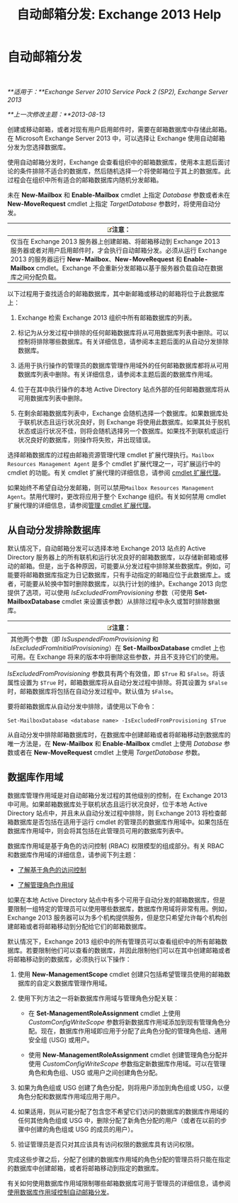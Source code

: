 ﻿---
title: '自动邮箱分发: Exchange 2013 Help'
TOCTitle: 自动邮箱分发
ms:assetid: f4db4636-948c-466b-839c-300c1a3a9544
ms:mtpsurl: https://technet.microsoft.com/zh-cn/library/Ff477621(v=EXCHG.150)
ms:contentKeyID: 59636433
ms.date: 01/11/2018
mtps_version: v=EXCHG.150
ms.translationtype: HT
---

# 自动邮箱分发

 

_**适用于：**Exchange Server 2010 Service Pack 2 (SP2), Exchange Server 2013_

_**上一次修改主题：**2013-08-13_

创建或移动邮箱，或者对现有用户启用邮件时，需要在邮箱数据库中存储此邮箱。在 Microsoft Exchange Server 2013 中，可以选择让 Exchange 使用自动邮箱分发为您选择数据库。

使用自动邮箱分发时，Exchange 会查看组织中的邮箱数据库，使用本主题后面讨论的条件排除不适合的数据库，然后随机选择一个将使邮箱位于其上的数据库。此过程会在组织中所有适合的邮箱数据库内随机分发邮箱。

未在 **New-Mailbox** 和 **Enable-Mailbox** cmdlet 上指定 *Database* 参数或者未在 **New-MoveRequest** cmdlet 上指定 *TargetDatabase* 参数时，将使用自动分发。

<table>
<thead>
<tr class="header">
<th><img src="images/Bb124558.note(EXCHG.150).gif" title="注意" alt="注意" />注意：</th>
</tr>
</thead>
<tbody>
<tr class="odd">
<td>仅当在 Exchange 2013 服务器上创建邮箱、将邮箱移动到 Exchange 2013 服务器或者对用户启用邮件时，才会执行自动邮箱分发。必须从运行 Exchange 2013 的服务器运行 <strong>New-Mailbox</strong>、<strong>New-MoveRequest</strong> 和 <strong>Enable-Mailbox</strong> cmdlet。Exchange 不会重新分发邮箱以基于服务器负载自动在数据库之间分配负载。</td>
</tr>
</tbody>
</table>


以下过程用于查找适合的邮箱数据库，其中新邮箱或移动的邮箱将位于此数据库上：

1.  Exchange 检索 Exchange 2013 组织中所有邮箱数据库的列表。

2.  标记为从分发过程中排除的任何邮箱数据库将从可用数据库列表中删除。可以控制将排除哪些数据库。有关详细信息，请参阅本主题后面的从自动分发排除数据库。

3.  适用于执行操作的管理员的数据库管理作用域外的任何邮箱数据库都将从可用数据库列表中删除。有关详细信息，请参阅本主题后面的数据库作用域。

4.  位于在其中执行操作的本地 Active Directory 站点外部的任何邮箱数据库将从可用数据库列表中删除。

5.  在剩余邮箱数据库列表中，Exchange 会随机选择一个数据库。如果数据库处于联机状态且运行状况良好，则 Exchange 将使用此数据库。如果其处于脱机状态或运行状况不佳，则将会随机选择另一个数据库。如果找不到联机或运行状况良好的数据库，则操作将失败，并出现错误。

选择邮箱数据库的过程由邮箱资源管理代理 cmdlet 扩展代理执行。`Mailbox Resources Management Agent` 是多个 cmdlet 扩展代理之一，可扩展运行中的 cmdlet 的功能。有关 cmdlet 扩展代理的详细信息，请参阅 [cmdlet 扩展代理](cmdlet-extension-agents-exchange-2013-help.md)。

如果始终不希望自动分发邮箱，则可以禁用`Mailbox Resources Management Agent`。禁用代理时，更改将应用于整个 Exchange 组织。有关如何禁用 cmdlet 扩展代理的详细信息，请参阅[管理 cmdlet 扩展代理](manage-cmdlet-extension-agents-exchange-2013-help.md)。

## 从自动分发排除数据库

默认情况下，自动邮箱分发可以选择本地 Exchange 2013 站点的 Active Directory 服务器上的所有联机和运行状况良好的邮箱数据库，以存储新邮箱或移动的邮箱。但是，出于各种原因，可能要从分发过程中排除某些数据库。例如，可能要将邮箱数据库指定为日记数据库，只有手动指定的邮箱应位于此数据库上。或者，可能要从轮换中暂时删除数据库，以执行计划的维护。Exchange 2013 向您提供了选项，可以使用 *IsExcludedFromProvisioning* 参数（可使用 **Set-MailboxDatabase** cmdlet 来设置该参数）从排除过程中永久或暂时排除数据库。

<table>
<thead>
<tr class="header">
<th><img src="images/Bb124558.note(EXCHG.150).gif" title="注意" alt="注意" />注意：</th>
</tr>
</thead>
<tbody>
<tr class="odd">
<td>其他两个参数（即 <em>IsSuspendedFromProvisioning</em> 和 <em>IsExcludedFromInitialProvisioning</em>）在 <strong>Set-MailboxDatabase</strong> cmdlet 上也可用。在 Exchange 将来的版本中将删除这些参数，并且不支持它们的使用。</td>
</tr>
</tbody>
</table>


*IsExcludedFromProvisioning* 参数具有两个有效值，即 `$True` 和 `$False`。将该属性设置为 `$True` 时，邮箱数据库将从自动分发过程中排除。将其设置为 `$False` 时，邮箱数据库将包括在自动分发过程中。默认值为 `$False`。

要将邮箱数据库从自动分发中排除，请使用以下命令：

    Set-MailboxDatabase <database name> -IsExcludedFromProvisioning $True

从自动分发中排除邮箱数据库时，在数据库中创建邮箱或者将邮箱移动到数据库的唯一方法是，在 **New-Mailbox** 和 **Enable-Mailbox** cmdlet 上使用 *Database* 参数或者在 **New-MoveRequest** cmdlet 上使用 *TargetDatabase* 参数。

## 数据库作用域

数据库管理作用域是对自动邮箱分发过程的其他级别的控制，在 Exchange 2013 中可用。如果邮箱数据库处于联机状态且运行状况良好，位于本地 Active Directory 站点中，并且未从自动分发过程中排除，则 Exchange 2013 将检查邮箱数据库是否包括在适用于运行 cmdlet 的管理员的数据库作用域中。如果包括在数据库作用域中，则会将其包括在此管理员可用的数据库列表中。

数据库作用域是基于角色的访问控制 (RBAC) 权限模型的组成部分。有关 RBAC 和数据库作用域的详细信息，请参阅下列主题：

  - [了解基于角色的访问控制](understanding-role-based-access-control-exchange-2013-help.md)

  - [了解管理角色作用域](understanding-management-role-scopes-exchange-2013-help.md)

如果在本地 Active Directory 站点中有多个可用于自动分发的邮箱数据库，但是要限制一组特定的管理员可以使用哪些数据库，数据库作用域将非常有用。例如，Exchange 2013 服务器可以为多个机构提供服务，但是您只希望允许每个机构创建邮箱或者将邮箱移动到分配给它们的邮箱数据库。

默认情况下，Exchange 2013 组织中的所有管理员可以查看组织中的所有邮箱数据库。若要限制他们可以查看的数据库，并因此限制他们可以在其中创建邮箱或者将邮箱移动到的数据库，必须执行以下操作：

1.  使用 **New-ManagementScope** cmdlet 创建只包括希望管理员使用的邮箱数据库的自定义数据库管理作用域。

2.  使用下列方法之一将新数据库作用域与管理角色分配关联：
    
      - 在 **Set-ManagementRoleAssignment** cmdlet 上使用 *CustomConfigWriteScope* 参数将新数据库作用域添加到现有管理角色分配。现在，数据库作用域即应用于分配了此角色分配的管理角色组、通用安全组 (USG) 或用户。
    
      - 使用 **New-ManagementRoleAssignment** cmdlet 创建管理角色分配并使用 *CustomConfigWriteScope* 参数指定新数据库作用域。可以在管理角色和角色组、USG 或用户之间创建角色分配。

3.  如果为角色组或 USG 创建了角色分配，则将用户添加到角色组或 USG，以便角色分配和数据库作用域应用于用户。

4.  如果适用，则从可能分配了包含您不希望它们访问的数据库的数据库作用域的任何其他角色组或 USG 中，删除分配了新角色分配的用户（或者在以前的步骤中创建的角色组或 USG 的成员的用户）。

5.  验证管理员是否只对其应该具有访问权限的数据库具有访问权限。

完成这些步骤之后，分配了创建的数据库作用域的角色分配的管理员将只能在指定的数据库中创建邮箱，或者将邮箱移动到指定的数据库。

有关如何使用数据库作用域限制哪些邮箱数据库可用于管理员的详细信息，请参阅[使用数据库作用域控制自动邮箱分发](control-automatic-mailbox-distribution-using-database-scopes-exchange-2013-help.md)。

